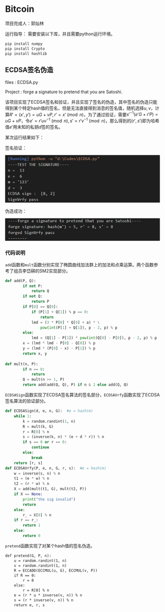 # Bitcoin

项目完成人：郭灿林

运行指导：
需要安装以下库，并且需要python运行环境。

```
pip install numpy
pip install Crypto
pip install hashlib
```

## ECDSA签名伪造

files : ECDSA.py

Project : forge a signature to pretend that you are Satoshi.

该项目实现了ECDSA签名和验证，并且实现了签名的伪造，其中签名的伪造只能得到某个特定hash值的签名，但是无法直接得到消息的签名值，随机选择$u,v$，计算$R'=(x',y')=uG+vP, r' = x' \pmod{n}$，为了通过验证，需要$s'^{-1}(e'G+r'P) = uG + vP$，令$e'=r'uv^{-1}\pmod{n},s'=r'v^{-1}\pmod{n}$，那么得到的$(r',s')$即为哈希值$e'$用未知的私钥$d$签的签名。

某次运行结果如下：

签名验证：

![pic](ECDSAsig.png)

伪造成功：

![pic](forge.png)

### 代码说明

`add`函数和`mult`函数分别实现了椭圆曲线加法群上的加法和点乘运算。两个函数参考了组员李岱耕的SM2实现部分。

```python
def add(P, Q):
        if not P:
            return Q
        if not Q:
            return P
        if P[0] == Q[0]:
            if (P[1] + Q[1]) % p == 0:
                return
            lmd = (3 * P[0] * Q[0] + a) * \
                pow(int(P[1] + Q[1]), p - 2, p) % p
        else:
            lmd = (Q[1] - P[1]) * pow(int(Q[0] - P[0]), p - 2, p) % p
        x = (lmd * lmd - P[0] - Q[0]) % p
        y = (lmd * (P[0] - x) - P[1]) % p
        return x, y

def mult(n, P):
        if n == 0:
            return
        Q = mult(n >> 1, P)
        return add(add(Q, Q), P) if n & 1 else add(Q, Q)
```

`ECDSASign`函数实现了ECDSA签名算法的签名部分，`ECDSAVrfy`函数实现了ECDSA签名算法的验证部分。

```python
def ECDSASign(d, e, n, G):  #e = hash(m)
    while 1:
        k = random.randint(1, n)
        R = mult(k, G)
        r = R[0] % n
        s = (inverse(k, n) * (e + d * r)) % n
        if s == 0 or r == 0:
            continue
        else:
            break
    return [r, s]
def ECDSAVrfy(P, e, n, G, r, s):  #e = hash(m)
    w = inverse(s, n) % n
    t1 = (e * w) % n
    t2 = (r * w) % n
    X = add(mult(t1, G), mult(t2, P))
    if X == None:
        print("the sig invalid")
        return
    else:
        r_ = X[0] % n
    if r == r_:
        return 1
    else:
        return 0
```

`pretend`函数实现了对某个hash值的签名伪造。

```
def pretend(G, P, n):
    u = random.randint(1, n)
    v = random.randint(1, n)
    R = ECCADD(ECCMUL(u, G), ECCMUL(v, P))
    if R == 0:
        r = 0
    else:
        r = R[0] % n
    e = (r * u * inverse(v, n)) % n
    s = (r * inverse(v, n)) % n
    return e, r, s
```
